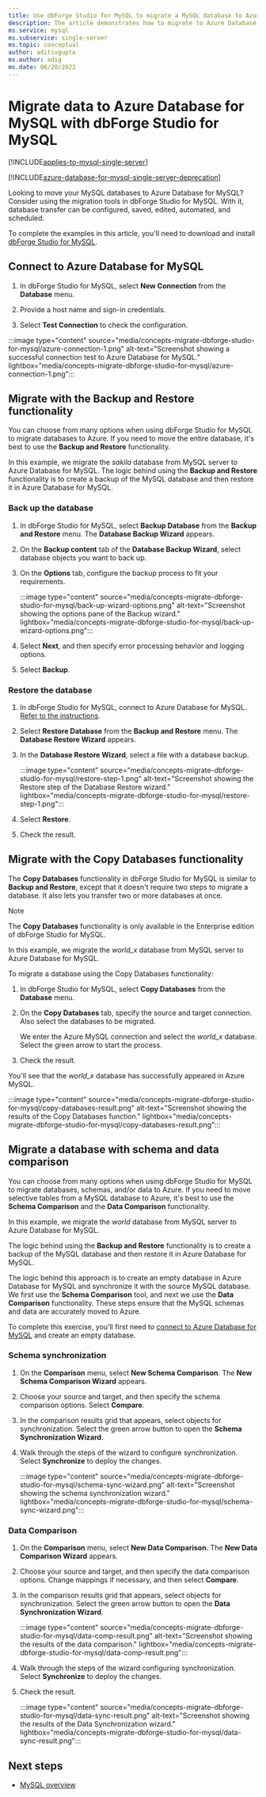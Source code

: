 ```yaml
---
title: Use dbForge Studio for MySQL to migrate a MySQL database to Azure Database for MySQL
description: The article demonstrates how to migrate to Azure Database for MySQL by using dbForge Studio for MySQL.
ms.service: mysql
ms.subservice: single-server
ms.topic: conceptual
author: aditivgupta
ms.author: adig
ms.date: 06/20/2022
---
```


# Migrate data to Azure Database for MySQL with dbForge Studio for MySQL

[!INCLUDE[applies-to-mysql-single-server](../includes/applies-to-mysql-single-server.md)]

[!INCLUDE[azure-database-for-mysql-single-server-deprecation](~/reusable-content/ce-skilling/azure/includes/mysql/includes/azure-database-for-mysql-single-server-deprecation.md)]

Looking to move your MySQL databases to Azure Database for MySQL? Consider using the migration tools in dbForge Studio for MySQL. With it, database transfer can be configured, saved, edited, automated, and scheduled.

To complete the examples in this article, you'll need to download and install [dbForge Studio for MySQL](https://www.devart.com/dbforge/mysql/studio/).

## Connect to Azure Database for MySQL

1. In dbForge Studio for MySQL, select **New Connection** from the **Database** menu.

1. Provide a host name and sign-in credentials.

1. Select **Test Connection** to check the configuration.

:::image type="content" source="media/concepts-migrate-dbforge-studio-for-mysql/azure-connection-1.png" alt-text="Screenshot showing a successful connection test to Azure Database for MySQL." lightbox="media/concepts-migrate-dbforge-studio-for-mysql/azure-connection-1.png":::

## Migrate with the Backup and Restore functionality

You can choose from many options when using dbForge Studio for MySQL to migrate databases to Azure. If you need to move the entire database, it's best to use the **Backup and Restore** functionality.

In this example, we migrate the *sakila* database from MySQL server to Azure Database for MySQL. The logic behind using the **Backup and Restore** functionality is to create a backup of the MySQL database and then restore it in Azure Database for MySQL.

### Back up the database

1. In dbForge Studio for MySQL, select **Backup Database** from the **Backup and Restore** menu. The **Database Backup Wizard** appears.

1. On the **Backup content** tab of the **Database Backup Wizard**, select database objects you want to back up.

1. On the **Options** tab, configure the backup process to fit your requirements.

    :::image type="content" source="media/concepts-migrate-dbforge-studio-for-mysql/back-up-wizard-options.png" alt-text="Screenshot showing the options pane of the Backup wizard." lightbox="media/concepts-migrate-dbforge-studio-for-mysql/back-up-wizard-options.png":::

1. Select **Next**, and then specify error processing behavior and logging options.

1. Select **Backup**.

### Restore the database

1.  In dbForge Studio for MySQL, connect to Azure Database for MySQL. [Refer to the instructions](#connect-to-azure-database-for-mysql).

1. Select **Restore Database** from the **Backup and Restore** menu. The **Database Restore Wizard** appears.

1. In the **Database Restore Wizard**, select a file with a database backup.

    :::image type="content" source="media/concepts-migrate-dbforge-studio-for-mysql/restore-step-1.png" alt-text="Screenshot showing the Restore step of the Database Restore wizard." lightbox="media/concepts-migrate-dbforge-studio-for-mysql/restore-step-1.png":::

1. Select **Restore**.

1. Check the result.

## Migrate with the Copy Databases functionality

The **Copy Databases** functionality in dbForge Studio for MySQL is similar to  **Backup and Restore**, except that it doesn't require two steps to migrate a database. It also lets you transfer two or more databases at once.

>[!NOTE]
> The **Copy Databases** functionality is only available in the Enterprise edition of dbForge Studio for MySQL.

In this example, we migrate the *world_x* database from MySQL server to Azure Database for MySQL.

To migrate a database using the Copy Databases functionality:

1. In dbForge Studio for MySQL, select **Copy Databases** from the **Database** menu. 

1. On the **Copy Databases** tab, specify the source and target connection. Also select the databases to be migrated. 

   We enter the Azure MySQL connection and select the *world_x* database. Select the green arrow to start the process.

1. Check the result.

You'll see that the *world_x* database has successfully appeared in Azure MySQL.

:::image type="content" source="media/concepts-migrate-dbforge-studio-for-mysql/copy-databases-result.png" alt-text="Screenshot showing the results of the Copy Databases function." lightbox="media/concepts-migrate-dbforge-studio-for-mysql/copy-databases-result.png":::

## Migrate a database with schema and data comparison

You can choose from many options when using dbForge Studio for MySQL to migrate databases, schemas, and/or data to Azure. If you need to move selective tables from a MySQL database to Azure, it's best to use the **Schema Comparison** and the **Data Comparison** functionality.

In this example, we migrate the *world* database from MySQL server to Azure Database for MySQL. 

The logic behind using the **Backup and Restore** functionality is to create a backup of the MySQL database and then restore it in Azure Database for MySQL.

The logic behind this approach is to create an empty database in Azure Database for MySQL and synchronize it with the source MySQL database. We first use the **Schema Comparison** tool, and next we use the **Data Comparison** functionality. These steps ensure that the MySQL schemas and data are accurately moved to Azure.

To complete this exercise, you'll first need to [connect to Azure Database for MySQL](#connect-to-azure-database-for-mysql) and create an empty database.

### Schema synchronization

1. On the **Comparison** menu, select **New Schema Comparison**. The **New Schema Comparison Wizard** appears.

1. Choose your source and target, and then specify the schema comparison options. Select **Compare**.

1. In the comparison results grid that appears, select objects for synchronization. Select the green arrow button to open the **Schema Synchronization Wizard**.

1. Walk through the steps of the wizard to configure synchronization. Select **Synchronize** to deploy the changes.

    :::image type="content" source="media/concepts-migrate-dbforge-studio-for-mysql/schema-sync-wizard.png" alt-text="Screenshot showing the schema synchronization wizard." lightbox="media/concepts-migrate-dbforge-studio-for-mysql/schema-sync-wizard.png":::

### Data Comparison

1. On the **Comparison** menu, select **New Data Comparison**. The **New Data Comparison Wizard** appears.

1. Choose your source and target, and then specify the data comparison options. Change mappings if necessary, and then select **Compare**.

1. In the comparison results grid that appears, select objects for synchronization. Select the green arrow button to open the **Data Synchronization Wizard**.

    :::image type="content" source="media/concepts-migrate-dbforge-studio-for-mysql/data-comp-result.png" alt-text="Screenshot showing the results of the data comparison." lightbox="media/concepts-migrate-dbforge-studio-for-mysql/data-comp-result.png":::

1. Walk through the steps of the wizard configuring synchronization. Select **Synchronize** to deploy the changes.

1. Check the result.

    :::image type="content" source="media/concepts-migrate-dbforge-studio-for-mysql/data-sync-result.png" alt-text="Screenshot showing the results of the Data Synchronization wizard." lightbox="media/concepts-migrate-dbforge-studio-for-mysql/data-sync-result.png":::

## Next steps
- [MySQL overview](overview.md)
